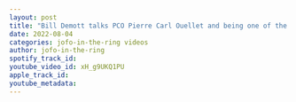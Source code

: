 ```yaml
---
layout: post
title: "Bill Demott talks PCO Pierre Carl Ouellet and being one of the toughest guys in wrestling"
date: 2022-08-04
categories: jofo-in-the-ring videos
author: jofo-in-the-ring
spotify_track_id: 
youtube_video_id: xH_g9UKQ1PU
apple_track_id: 
youtube_metadata: 
---
```

